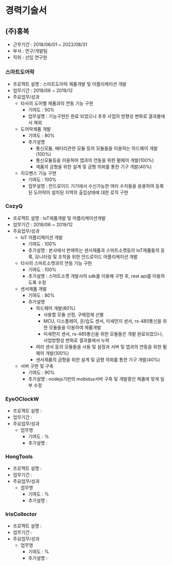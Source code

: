 # 경력기술서

## (주)홍복
- 근무기간 : 2018/06/01 ~ 2022/08/31
- 부서 : 연구/개발팀
- 직위 : 선임 연구원

### 스마트도어락
 - 프로젝트 설명 : 스마트도어락 제품개발 및 어플리케이션 개발
 - 업무기간 : 2018/06 ~ 2019/12
 - 주요업무/성과
   - 타사의 도어벨 제품과의 연동 기능 구현
     - 기여도 : 50%
     - 업무설명 : 기능구현은 완료 되었으나 추후 사업의 방향성 변화로 결과물에서 제외
   - 도어락제품 개발
       - 기여도 : 80%
       - 추가설명
         - 통신모듈, 배터리관련 모듈 등의 모듈들을 이용하는 하드웨어 개발(100%)
         - 통신모듈등을 이용하여 앱과의 연동을 위한 펌웨어 개발(100%)
         - 제품의 금형을 위한 설계 및 금형 의뢰를 통한 기구 개발(40%)
   - 지오펜스 기능 구현
     - 기여도 : 100%
     - 업무설명 : 안드로이드 기기에서 수신가능한 여러 수치들을 응용하여 등록된 도어락이 설치된 지역의 출입상태에 대한 로직 구현

### CozyQ
 - 프로젝트 설명 : IoT제품개발 및 어플리케이션개발
 - 업무기간 : 2018/06 ~ 2019/12
 - 주요업무/성과
   - IoT 어플리케이션 개발
     - 기여도 : 100%
     - 추가설명 : 본사에서 판매하는 센서제품과 스마트소켓등의 IoT제품들의 등록, 모니터링 및 조작을 위한 안드로이드 어플리케이션 개발
   - 타사의 스마트소켓과의 연동 기능 구현
     - 기여도 : 100%
     - 추가설명 : 스마트소켓 개발사의 sdk를 이용해 구현 후, rest api를 이용하도록 수정
   - 센서제품 개발
     - 기여도 : 80%
     - 추가설명
       - 하드웨어 개발(80%)
         - 사용할 모듈 선정, 구매업체 선별
         - MCU, 디스플레이, 온/습도 센서, 미세먼지 센서, rs-485통신을 위한 모듈들을 이용하여 제품개발
         - 미세먼지 센서, rs-485통신을 위한 모듈들은 개발 완료되었으나, 사업방향성 변화로 결과물에서 누락
       - 여러 센서 등의 모듈들을 사용 및 설정과 서버 및 앱과의 연동을 위한 펌웨어 개발(100%)
       - 센서제품의 금형을 위한 설계 및 금형 의뢰를 통한 기구 개발(40%)
   - 서버 구현 및 구축
     - 기여도 : 90%
     - 추가설명 : nodejs기반의 mobidus서버 구축 및 개발중인 제품에 맞게 일부 수정

### EyeOClockW
 - 프로젝트 설명 : 
 - 업무기간 : 
 - 주요업무/성과
   - 업무명
     - 기여도 : %
     - 추가설명 : 

### HongTools
 - 프로젝트 설명 : 
 - 업무기간 : 
 - 주요업무/성과
   - 업무명
     - 기여도 : %
     - 추가설명 : 

### IrisCollector
 - 프로젝트 설명 : 
 - 업무기간 : 
 - 주요업무/성과
   - 업무명
     - 기여도 : %
     - 추가설명 : 
